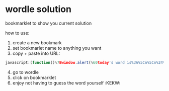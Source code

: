 # wordle solution

bookmarklet to show you current solution

how to use:

1) create a new bookmark
2) set bookmarlet name to anything you want
3) copy + paste into URL:
```js
javascript:(function()%7Bwindow.alert(%60today's word is%3A%5Cn%5Cn%24%7BJSON.parse(window.localStorage%5B"nyt-wordle-state"%5D)%5B"solution"%5D.toUpperCase()%7D%60)%7D)()
```
4) go to wordle
5) click on bookmarklet
6) enjoy not having to guess the word yourself :KEKW:

